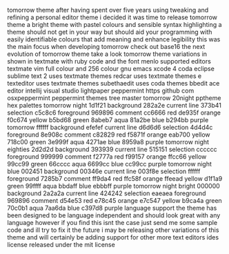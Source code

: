 tomorrow theme after having spent over five years using tweaking and refining a personal editor theme i decided it was time to release tomorrow theme a bright theme with pastel colours and sensible syntax highlighting a theme should not get in your way but should aid your programming with easily identifiable colours that add meaning and enhance legibility this was the main focus when developing tomorrow check out base16 the next evolution of tomorrow theme take a look tomorrow theme variations in shown in textmate with ruby code and the font menlo supported editors textmate vim full colour and 256 colour gnu emacs xcode 4 coda eclipse sublime text 2 uses textmate themes redcar uses textmate themes e texteditor uses textmate themes subethaedit uses coda themes bbedit ace editor intellij visual studio lightpaper peppermint https github com osxpeppermint peppermint themes tree master tomorrow 20night pptheme hex palettes tomorrow night 1d1f21 background 282a2e current line 373b41 selection c5c8c6 foreground 969896 comment cc6666 red de935f orange f0c674 yellow b5bd68 green 8abeb7 aqua 81a2be blue b294bb purple tomorrow ffffff background efefef current line d6d6d6 selection 4d4d4c foreground 8e908c comment c82829 red f5871f orange eab700 yellow 718c00 green 3e999f aqua 4271ae blue 8959a8 purple tomorrow night eighties 2d2d2d background 393939 current line 515151 selection cccccc foreground 999999 comment f2777a red f99157 orange ffcc66 yellow 99cc99 green 66cccc aqua 6699cc blue cc99cc purple tomorrow night blue 002451 background 00346e current line 003f8e selection ffffff foreground 7285b7 comment ff9da4 red ffc58f orange ffeead yellow d1f1a9 green 99ffff aqua bbdaff blue ebbbff purple tomorrow night bright 000000 background 2a2a2a current line 424242 selection eaeaea foreground 969896 comment d54e53 red e78c45 orange e7c547 yellow b9ca4a green 70c0b1 aqua 7aa6da blue c397d8 purple language support the theme has been designed to be language independent and should look great with any language however if you find this isnt the case just send me some sample code and ill try to fix it the future i may be releasing other variations of this theme and will certainly be adding support for other more text editors ides license released under the mit license